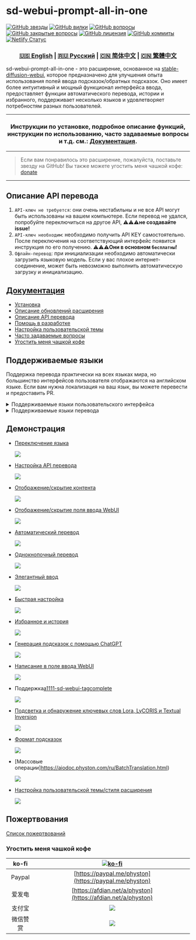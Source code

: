 # sd-webui-prompt-all-in-one

[![GitHub звезды](https://img.shields.io/github/stars/Physton/sd-webui-prompt-all-in-one?style=flat-square)](https://github.com/Physton/sd-webui-prompt-all-in-one/stargazers)
[![GitHub вилки](https://img.shields.io/github/forks/Physton/sd-webui-prompt-all-in-one?style=flat-square)](https://github.com/Physton/sd-webui-prompt-all-in-one/network/members)
[![GitHub вопросы](https://img.shields.io/github/issues/Physton/sd-webui-prompt-all-in-one?style=flat-square)](https://github.com/Physton/sd-webui-prompt-all-in-one/issues)
[![GitHub закрытые вопросы](https://img.shields.io/github/issues-closed/Physton/sd-webui-prompt-all-in-one?style=flat-square)](https://github.com/Physton/sd-webui-prompt-all-in-one/issues?q=is%3Aissue+is%3Aclosed)
[![GitHub лицензия](https://img.shields.io/github/license/Physton/sd-webui-prompt-all-in-one?style=flat-square)](https://github.com/Physton/sd-webui-prompt-all-in-one/blob/master/LICENSE.md)
[![GitHub коммиты](https://img.shields.io/github/last-commit/Physton/sd-webui-prompt-all-in-one?style=flat-square)](https://github.com/Physton/sd-webui-prompt-all-in-one/commits/main)
[![Netlify Статус](https://api.netlify.com/api/v1/badges/1441a696-a1a4-4ad7-b520-4abfd96acc76/deploy-status)](https://app.netlify.com/sites/aiodoc/deploys)

<div align="center">

### [🇺🇸 English](README.MD) | [🇷🇺 Русский](README_RU.MD) | [🇨🇳 简体中文](README_CN.MD) | [🇨🇳 繁體中文](README_TW.MD)

</div>

sd-webui-prompt-all-in-one - это расширение, основанное на [stable-diffusion-webui](https://github.com/AUTOMATIC1111/stable-diffusion-webui), которое предназначено для улучшения опыта использования полей ввода подсказок/обратных подсказок. Оно имеет более интуитивный и мощный функционал интерфейса ввода, предоставляет функции автоматического перевода, истории и избранного, поддерживает несколько языков и удовлетворяет потребностям разных пользователей.

---

<div align="center">

### Инструкции по установке, подробное описание функций, инструкции по использованию, часто задаваемые вопросы и т.д. см.: [Документация](https://aiodoc.physton.com/ru/).

</div>

----

> Если вам понравилось это расширение, пожалуйста, поставьте звезду на GitHub!
> Вы также можете угостить меня чашкой кофе: [donate](#пожертвования)

----

## Описание API перевода

1. `API-ключ не требуется`: они очень нестабильны и не все API могут быть использованы на вашем компьютере. Если перевод не удался, попробуйте переключиться на другое API, ⚠️⚠️⚠️**не создавайте issue!**
2. `API-ключ необходим`: необходимо получить API KEY самостоятельно. После переключения на соответствующий интерфейс появится инструкция по его получению. ⚠️⚠️⚠️**Они в основном `бесплатны`!**
3. `Офлайн-перевод`: при инициализации необходимо автоматически загрузить языковую модель. Если у вас плохое интернет-соединение, может быть невозможно выполнить автоматическую загрузку и инициализацию.

## [Документация](https://aiodoc.physton.com/ru/)

- [Установка](https://aiodoc.physton.com/ru/Installation.html)
- [Описание обновлений расширения](https://aiodoc.physton.com/ru/ExtensionUpdateDescription.html)
- [Описание API перевода](https://aiodoc.physton.com/ru/TranslationApiConfiguration.html#описание-интерфеиса-перевода)
- [Помощь в разработке](https://aiodoc.physton.com/ru/Contributing.html)
- [Настройка пользовательской темы](https://aiodoc.physton.com/ru/Contributing.html#ннастроика-темы)
- [Часто задаваемые вопросы](https://aiodoc.physton.com/ru/FAQ.html)
- [Угостить меня чашкой кофе](#пожертвования)

## Поддерживаемые языки

Поддержка перевода практически на всех языках мира, но большинство интерфейсов пользователя отображаются на английском языке. Если вам нужна локализация на ваш язык, вы можете перевести и предоставить PR.

<details>
<summary>Поддерживаемые языки пользовательского интерфейса</summary>
    
`简体中文` `繁體中文` `English` ` Русский` `日本語` `한국어` ` Français` `Deutsch` ` Español` `Português` `Italiano` `العربية`
</details>

<details>
<summary>Поддерживаемые языки перевода</summary>
    
`简体中文 (中国)` `繁體中文 (中國香港)` `繁体中文 (中國台灣)` `English (US)` `Afrikaans (South Africa)` `Shqip (Shqipëria)` `አማርኛ (ኢትዮጵያ)` `العربية (السعودية)` `Հայերեն (Հայաստան)` `অসমীয়া (ভাৰত)` `Azərbaycan dili (Latın, Azərbaycan)` `বাংলা (বাংলাদেশ)` `Башҡорт (Россия)` `Euskara (Espainia)` `Bosanski (Latinski, Bosna i Hercegovina)` `Български (България)` `Català (Espanya)` `Hrvatski (Hrvatska)` `Čeština (Česká republika)` `Dansk (Danmark)` `درى (افغانستان)` `ދިވެހިބަސް (ދިވެހިރާއްޖެ)` `Nederlands (Nederland)` `Eesti (Eesti)` `Føroyskt (Føroyar)` `vosa Vakaviti (Viti)` `Filipino (Pilipinas)` `Suomi (Suomi)` `Français (France)` `Français (Canada)` `Galego (España)` `ქართული (საქართველო)` `Deutsch (Deutschland)` `Ελληνικά (Ελλάδα)` `ગુજરાતી (ભારત)` `Kreyòl ayisyen (Ayiti)` `עברית (ישראל)` `हिन्दी (भारत)` `Hmong Daw (Latn, United States)` `Magyar (Magyarország)` `Íslenska (Ísland)` `Bahasa Indonesia (Indonesia)` `Inuktitut (Kanatami)` `Inuktitut (Latin, Canada)` `ᐃᓄᒃᑎᑐᑦ (ᑲᓇᑕᒥ)` `Gaeilge (Éire)` `Italiano (Italia)` `日本語 (日本)` `ಕನ್ನಡ (ಭಾರತ)` `Қазақ (Қазақстан)` `ភាសាខ្មែរ (កម្ពុជា)` `Klingon (Latn)` `Klingon (plqaD)` `한국어 (대한민국)` `کوردی (عێراق)` `Kurmancî (Latînî, Tirkiye)` `Кыргызча (Кыргызстан)` `ລາວ (ລາວ)` `Latviešu (Latvija)` `Lietuvių (Lietuva)` `Македонски (Северна Македонија)` `Malagasy (Madagasikara)` `Bahasa Melayu (Latin, Malaysia)` `മലയാളം (ഇന്ത്യ)` `Malti (Malta)` `Māori (Aotearoa)` `मराठी (भारत)` `Монгол (Кирилл, Монгол улс)` `ᠮᠣᠩᠭᠣᠯ ᠤᠯᠤᠰ (ᠨᠢᠭᠡᠳᠦᠯ ᠤᠨᠤᠭ᠎ᠠ)` `မြန်မာ (မြန်မာ)` `नेपाली (नेपाल)` `Norsk bokmål (Norge)` `ଓଡ଼ିଆ (ଭାରତ)` `پښتو (افغانستان)` `فارسی (ایران)` `Polski (Polska)` `Português (Brasil)` `Português (Portugal)` `ਪੰਜਾਬੀ (ਗੁਰਮੁਖੀ, ਭਾਰਤ)` `Querétaro Otomi (Latn, México)` `Română (România)` `Русский (Россия)` `Samoan (Latn, Samoa)` `Српски (ћирилица, Србија)` `Srpski (latinica, Srbija)` `Slovenčina (Slovensko)` `Slovenščina (Slovenija)` `Soomaali (Soomaaliya)` `Español (España)` `Kiswahili (Kenya)` `Svenska (Sverige)` `Reo Tahiti (Polynésie française)` `தமிழ் (இந்தியா)` `Татарча (латин, Россия)` `తెలుగు (భారత)` `ไทย (ไทย)` `བོད་ཡིག (རྒྱ་གར།)` `ትግርኛ (ኢትዮጵያ)` `lea fakatonga (Tonga)` `Türkçe (Türkiye)` `Українська (Україна)` `اردو (پاکستان)` `ئۇيغۇرچە (ئۇيغۇرچە، جۇڭگو)` `O'zbekcha (Lotin, O'zbekiston)` `Tiếng Việt (Việt Nam)` `Cymraeg (Y Deyrnas Unedig)` `Yucatec Maya (México)` `isiZulu (iNingizimu Afrika)`
</details>

## Демонстрация

- [Переключение языка](https://aiodoc.physton.com/ru/LanguageSelection.html)

  ![](https://s1.imagehub.cc/images/2023/06/06/demo.switch_language.gif)

- [Настройка API перевода](https://aiodoc.physton.com/ru/TranslationApiConfiguration.html)

  ![](https://s1.imagehub.cc/images/2023/06/06/demo.translate_setting.gif)

- [Отображение/скрытие контента](https://aiodoc.physton.com/ru/OtherFeatures.html#показать-скрыть-расширенную-панель)

  ![](https://s1.imagehub.cc/images/2023/06/06/demo.fold.gif)

- [Отображение/скрытие поля ввода WebUI](https://aiodoc.physton.com/ru/OtherFeatures.html#показать-скрыть-поле-ввода-webui)

  ![](https://s1.imagehub.cc/images/2023/06/06/demo.show_input.gif)

- [Автоматический перевод](https://aiodoc.physton.com/ru/AutomaticTranslation.html)

  ![](https://s1.imagehub.cc/images/2023/06/06/demo.auto_translate.gif)

- [Однокнопочный перевод](https://aiodoc.physton.com/ru/BatchTranslation.html)

  ![](https://s1.imagehub.cc/images/2023/06/06/demo.translate.gif)

- [Элегантный ввод](https://aiodoc.physton.com/ru/KeywordInputBox.html)

  ![](https://s1.imagehub.cc/images/2023/06/06/demo.elegant_input.gif)

- [Быстрая настройка](https://aiodoc.physton.com/ru/ListOfKeywords.html)

  ![](https://s1.imagehub.cc/images/2023/06/06/demo.quick_adjust.gif)

- [Избранное и история](https://aiodoc.physton.com/ru/History.html)

  ![](https://s1.imagehub.cc/images/2023/06/06/demo.history_favorite.gif)

- [Генерация подсказок с помощью ChatGPT](https://aiodoc.physton.com/ru/UsingChatgptToGeneratePrompts.html)

  ![](https://s1.imagehub.cc/images/2023/06/06/demo.chatgpt.gif)

- [Написание в поле ввода WebUI](https://aiodoc.physton.com/ru/WritingInWebUIInputBox.html)

  ![](https://s1.imagehub.cc/images/2023/06/06/demo.writing_webui.gif)

- Поддержка[a1111-sd-webui-tagcomplete](https://github.com/DominikDoom/a1111-sd-webui-tagcomplete)

  ![](https://s1.imagehub.cc/images/2023/06/06/demo.tagcomplete.gif)

- [Подсветка и обнаружение ключевых слов Lora, LyCORIS и Textual Inversion](https://aiodoc.physton.com/ru/ListOfKeywords.html#подсветка-ключевых-слов)

  ![](https://s1.imagehub.cc/images/2023/06/06/demo.keyword_detection.gif)

- [Формат подсказок](https://aiodoc.physton.com/ru/FormatOfPrompts.html)

  ![](https://s1.imagehub.cc/images/2023/06/06/demo.prompt_format.gif)

- [Массовые операции]https://aiodoc.physton.com/ru/BatchTranslation.html)

  ![](https://s1.imagehub.cc/images/2023/06/06/demo.batch_operation.gif)

- [Настройка пользовательской темы/стиля расширения](https://aiodoc.physton.com/ru/ThemeStyle.html)

  ![](https://s1.imagehub.cc/images/2023/06/06/demo.custom_theme.gif)

## Пожертвования

[Список пожертвований](https://aiodoc.physton.com/ru/Donate.html)

### Угостить меня чашкой кофе

| ko-fi | [![ko-fi](https://ko-fi.com/img/githubbutton_sm.svg)](https://ko-fi.com/physton) |
| :---: | :---: |
| Paypal | [https://paypal.me/physton](https://paypal.me/physton) |
| 爱发电 | [https://afdian.net/a/physton](https://afdian.net/a/physton) |
| 支付宝 | ![](https://s1.imagehub.cc/images/2023/07/05/alipay.jpeg) |
| 微信赞赏 | ![](https://s1.imagehub.cc/images/2023/07/05/wechat.jpeg) |